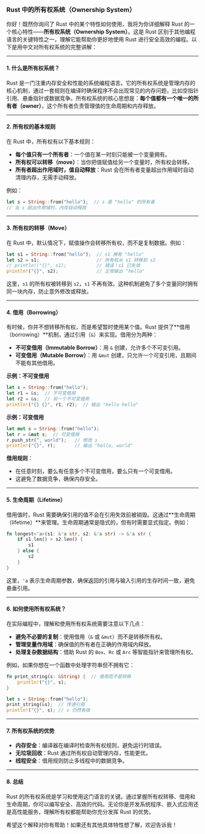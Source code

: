 ### Rust 中的所有权系统（Ownership System）

你好！既然你询问了 Rust 中的某个特性如何使用，我将为你详细解释 Rust 的一个核心特性——**所有权系统（Ownership System）**。这是 Rust 区别于其他编程语言的关键特性之一，理解它能帮助你更好地使用 Rust 进行安全高效的编程。以下是用中文对所有权系统的完整讲解：

---

#### 1. 什么是所有权系统？

Rust 是一门注重内存安全和性能的系统编程语言。它的所有权系统是管理内存的核心机制，通过一套规则在编译时确保程序不会出现常见的内存问题，比如空指针引用、悬垂指针或数据竞争。所有权系统的核心思想是：**每个值都有一个唯一的所有者（owner）**，这个所有者负责管理值的生命周期和内存释放。

---

#### 2. 所有权的基本规则

在 Rust 中，所有权有以下基本规则：
- **每个值只有一个所有者**：一个值在某一时刻只能被一个变量拥有。
- **所有权可以转移（move）**：当你把值赋值给另一个变量时，所有权会转移。
- **所有者超出作用域时，值自动释放**：Rust 会在所有者变量超出作用域时自动清理内存，无需手动释放。

例如：
```rust
let s = String::from("hello");  // s 是 "hello" 的所有者
// 当 s 超出作用域时，内存自动释放
```

---

#### 3. 所有权的转移（Move）

在 Rust 中，默认情况下，赋值操作会转移所有权，而不是复制数据。例如：
```rust
let s1 = String::from("hello");  // s1 拥有 "hello"
let s2 = s1;                     // 所有权从 s1 转移到 s2
// println!("{}", s1);           // 错误！s1 已失效
println!("{}", s2);              // 正常输出 "hello"
```

这里，`s1` 的所有权被转移到 `s2`，`s1` 不再有效。这种机制避免了多个变量同时拥有同一块内存，防止意外修改或释放。

---

#### 4. 借用（Borrowing）

有时候，你并不想转移所有权，而是希望暂时使用某个值。Rust 提供了**借用（borrowing）**机制，通过引用（`&`）来实现。借用分为两种：
- **不可变借用（Immutable Borrow）**：用 `&` 创建，允许多个不可变引用。
- **可变借用（Mutable Borrow）**：用 `&mut` 创建，只允许一个可变引用，且期间不能有其他借用。

**示例：不可变借用**
```rust
let s = String::from("hello");
let r1 = &s;  // 不可变借用
let r2 = &s;  // 另一个不可变借用
println!("{} {}", r1, r2);  // 输出 "hello hello"
```

**示例：可变借用**
```rust
let mut s = String::from("hello");
let r = &mut s;  // 可变借用
r.push_str(", world");   // 修改 s
println!("{}", r);       // 输出 "hello, world"
```

**借用规则**：
- 在任意时刻，要么有任意多个不可变借用，要么只有一个可变借用。
- 这避免了数据竞争，确保内存安全。

---

#### 5. 生命周期（Lifetime）

借用值时，Rust 需要确保引用的值不会在引用失效前被销毁。这通过**生命周期（lifetime）**来管理。生命周期通常是隐式的，但有时需要显式指定。例如：
```rust
fn longest<'a>(s1: &'a str, s2: &'a str) -> &'a str {
    if s1.len() > s2.len() {
        s1
    } else {
        s2
    }
}
```

这里，`'a` 表示生命周期参数，确保返回的引用与输入引用的生存时间一致，避免悬垂引用。

---

#### 6. 如何使用所有权系统？

在实际编程中，理解和使用所有权系统需要注意以下几点：
- **避免不必要的复制**：使用借用（`&` 或 `&mut`）而不是转移所有权。
- **管理变量作用域**：确保值的所有者在正确的作用域内释放。
- **处理复杂数据结构**：借助 Rust 的 `Box`、`Rc` 或 `Arc` 等智能指针来管理所有权。

例如，如果你想在一个函数中处理字符串但不拥有它：
```rust
fn print_string(s: &String) {  // 借用而不是转移
    println!("{}", s);
}

let s = String::from("hello");
print_string(&s);  // 传递引用
println!("{}", s); // s 仍然有效
```

---

#### 7. 所有权系统的优势

- **内存安全**：编译器在编译时检查所有权规则，避免运行时错误。
- **无垃圾回收**：Rust 通过所有权自动管理内存，性能更优。
- **线程安全**：借用规则防止多线程中的数据竞争。

---

#### 8. 总结

Rust 的所有权系统是学习和使用这门语言的关键。通过掌握所有权转移、借用和生命周期，你可以编写安全、高效的代码。无论你是开发系统程序、嵌入式应用还是高性能服务，理解所有权都能帮助你充分发挥 Rust 的优势。

希望这个解释对你有帮助！如果还有其他具体特性想了解，欢迎告诉我！
